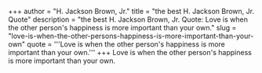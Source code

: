 +++
author = "H. Jackson Brown, Jr."
title = "the best H. Jackson Brown, Jr. Quote"
description = "the best H. Jackson Brown, Jr. Quote: Love is when the other person's happiness is more important than your own."
slug = "love-is-when-the-other-persons-happiness-is-more-important-than-your-own"
quote = '''Love is when the other person's happiness is more important than your own.'''
+++
Love is when the other person's happiness is more important than your own.
